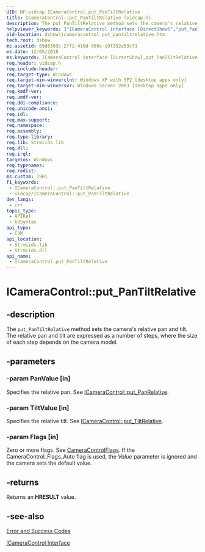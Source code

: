 ```yaml
---
UID: NF:vidcap.ICameraControl.put_PanTiltRelative
title: ICameraControl::put_PanTiltRelative (vidcap.h)
description: The put_PanTiltRelative method sets the camera's relative pan and tilt. The relative pan and tilt are expressed as a number of steps, where the size of each step depends on the camera model.
helpviewer_keywords: ["ICameraControl interface [DirectShow]","put_PanTiltRelative method","ICameraControl.put_PanTiltRelative","ICameraControl::put_PanTiltRelative","ICameraControlput_PanTiltRelative","dshow.icameracontrol_put_pantiltrelative","put_PanTiltRelative","put_PanTiltRelative method [DirectShow]","put_PanTiltRelative method [DirectShow]","ICameraControl interface","vidcap/ICameraControl::put_PanTiltRelative"]
old-location: dshow\icameracontrol_put_pantiltrelative.htm
tech.root: dshow
ms.assetid: 69d8303c-2ff2-416d-909c-e9f352e53cf1
ms.date: 12/05/2018
ms.keywords: ICameraControl interface [DirectShow],put_PanTiltRelative method, ICameraControl.put_PanTiltRelative, ICameraControl::put_PanTiltRelative, ICameraControlput_PanTiltRelative, dshow.icameracontrol_put_pantiltrelative, put_PanTiltRelative, put_PanTiltRelative method [DirectShow], put_PanTiltRelative method [DirectShow],ICameraControl interface, vidcap/ICameraControl::put_PanTiltRelative
req.header: vidcap.h
req.include-header: 
req.target-type: Windows
req.target-min-winverclnt: Windows XP with SP2 [desktop apps only]
req.target-min-winversvr: Windows Server 2003 [desktop apps only]
req.kmdf-ver: 
req.umdf-ver: 
req.ddi-compliance: 
req.unicode-ansi: 
req.idl: 
req.max-support: 
req.namespace: 
req.assembly: 
req.type-library: 
req.lib: Strmiids.lib
req.dll: 
req.irql: 
targetos: Windows
req.typenames: 
req.redist: 
ms.custom: 19H1
f1_keywords:
 - ICameraControl::put_PanTiltRelative
 - vidcap/ICameraControl::put_PanTiltRelative
dev_langs:
 - c++
topic_type:
 - APIRef
 - kbSyntax
api_type:
 - COM
api_location:
 - Strmiids.lib
 - Strmiids.dll
api_name:
 - ICameraControl.put_PanTiltRelative
---
```


# ICameraControl::put_PanTiltRelative


## -description

The <code>put_PanTiltRelative</code> method sets the camera's relative pan and tilt. The relative pan and tilt are expressed as a number of steps, where the size of each step depends on the camera model.

## -parameters

### -param PanValue [in]

Specifies the relative pan. See <a href="https://docs.microsoft.com/windows/desktop/api/vidcap/nf-vidcap-icameracontrol-put_panrelative">ICameraControl::put_PanRelative</a>.

### -param TiltValue [in]

Specifies the relative tilt. See <a href="https://docs.microsoft.com/windows/desktop/api/vidcap/nf-vidcap-icameracontrol-put_tiltrelative">ICameraControl::put_TiltRelative</a>.

### -param Flags [in]

Zero or more flags. See <a href="https://docs.microsoft.com/previous-versions/windows/desktop/api/strmif/ne-strmif-cameracontrolflags">CameraControlFlags</a>. If the CameraControl_Flags_Auto flag is used, the <i>Value</i> parameter is ignored and the camera sets the default value.

## -returns

Returns an <b>HRESULT</b> value.

## -see-also

<a href="https://docs.microsoft.com/windows/desktop/DirectShow/error-and-success-codes">Error and Success Codes</a>



<a href="https://docs.microsoft.com/windows/desktop/api/vidcap/nn-vidcap-icameracontrol">ICameraControl Interface</a>

